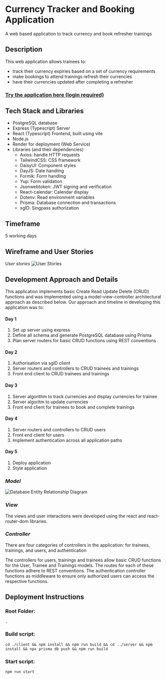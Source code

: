 # Currency Tracker and Booking Application

A web based application to track currency and book refresher trainings

## Description

This web application allows trainees to:

- track their currency expiries based on a set of currency requirements
- make bookings to attend trainings refresh their currencies
- have their currencies updated after completing a refresher

### [Try the application here (login required)](https://lss-currency.onrender.com)

## Tech Stack and Libraries

- PostgreSQL database
- Express (Typescript) Server
- React (Typescript) Frontend, built using vite
- Node.js
- Render for deployment (Web Service)
- Libraries (and their dependencies)
  - Axios: handle HTTP requests
  - TailwindCSS: CSS framework
  - DaisyUI: Component styles
  - DayJS: Date handling
  - Formik: Form handling
  - Yup: Form validation
  - Jsonwebtoken: JWT signing and verification
  - React-calendar: Calendar display
  - Dotenv: Read environment variables
  - Prisma: Database connection and transactions
  - sgID: Singpass authorization

## Timeframe

5 working days

## Wireframe and User Stories

_User stories_
![User Stories](https://user-images.githubusercontent.com/84754905/225782256-c7e54f1a-785e-45c7-93a9-6f9a61fb4d4c.jpg)

## Development Approach and Details

This application implements basic Create Read Update Delete (CRUD) functions and was implemented using a model-view-controller architectural approach as described below. Our approach and timeline in developing this application was to:

#### Day 1

1. Set up server using express
2. Define all schema and generate PostgreSQL database using Prisma
3. Plan server routers for basic CRUD functions using REST conventions

#### Day 2

1. Authorisation via sgID client
2. Server routers and controllers to CRUD trainees and trainings
3. Front end client to CRUD trainees and trainings

#### Day 3

1. Server algorithm to track currencies and display currencies for trainee
2. Server algoritm to update currencies
3. Front end client for trainees to book and complete trainings

#### Day 4

1. Server routers and controllers to CRUD users
2. Front end client for users
3. Implement authentication across all application paths

#### Day 5

1. Deploy application
2. Style application

### _Model_

![Database Entity Relationship Diagram](https://user-images.githubusercontent.com/84754905/225782759-ff352f85-94af-483f-a56f-759b5764db7a.jpeg)

### _View_

The views and user interactions were developed using the react and react-router-dom libraries.

### _Controller_

There are four categories of controllers in the application: for trainees, trainings, and users, and authentication

The controllers for users, trainings and trainees allow basic CRUD functions for the User, Trainee and Trainings models. The routes for each of these functions adhere to REST conventions. The authentication controller functions as middleware to ensure only authorized users can access the respective functions.

## Deployment Instructions

### Root Folder:

    .

### Build script:

    cd ./client && npm install && npm run build && cd ../server && npm install && npx prisma db push && npm run build

### Start script:

    npm run start
